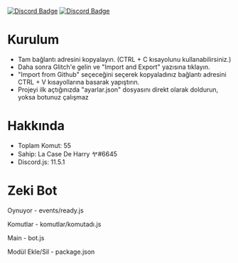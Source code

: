 [![Discord Badge](https://img.shields.io/badge/Discord%20-7289DA.svg?&amp;style=for-the-badge&amp;logo=discord&amp;logoColor=white)](https://discord.gg/E8UMYb9BxA)
[![Discord Badge](https://img.shields.io/badge/Github%20-171515.svg?&amp;style=for-the-badge&amp;logo=github&amp;logoColor=white)](https://github.com/harryminaticikk/zekibot-coming)
<br>

# Kurulum 

- Tam bağlantı adresini kopyalayın. (CTRL + C kısayolunu kullanabilirsiniz.)
- Daha sonra Glitch'e gelin ve "Import and Export" yazısına tıklayın.
- "Import from Github" seçeceğini seçerek kopyaladınız bağlantı adresini CTRL + V kısayollarına basarak yapıştırın.
- Projeyi ilk açtığınızda "ayarlar.json" dosyasını direkt olarak doldurun, yoksa botunuz çalışmaz

# Hakkında
- Toplam Komut: 55
- Sahip: La Case De Harry ヤ#6645
- Discord.js: 11.5.1

# Zeki Bot

Oynuyor - events/ready.js

Komutlar - komutlar/komutadı.js

Main - bot.js

Modül Ekle/Sil - package.json
